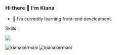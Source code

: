 ### Hi there 👋 I'm Kiana
- 🌱 I’m currently learning front-end development.

Skills :
<p align="left">
  <a href="https://skillicons.dev">
    <img src="https://skillicons.dev/icons?i=html,css,bootstrap,js,react,ts,tailwind"/>
  </a>
</p>



<p><img align="left" src="http://github-profile-summary-cards.vercel.app/api/cards/repos-per-language?username=kianakermani&theme=github" alt="kianakermani" /></p>
<p><img align="left" src="https://github-readme-streak-stats.herokuapp.com/?user=kianakermani&" alt="kianakermani" /></p>




